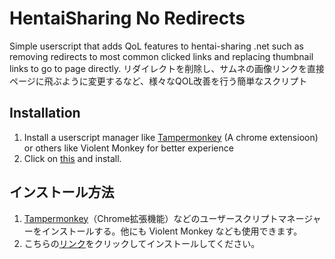 # HentaiSharing No Redirects

Simple userscript that adds QoL features to hentai-sharing .net such as removing redirects to most common clicked links and replacing thumbnail links to go to page directly.
リダイレクトを削除し、サムネの画像リンクを直接ページに飛ぶように変更するなど、様々なQOL改善を行う簡単なスクリプト

## Installation

1. Install a userscript manager like [Tampermonkey](https://www.tampermonkey.net/) (A chrome extensioon) or others like Violent Monkey for better experience
2. Click on [this](https://github.com/HageFX-78/HSharing-NoRedirect/raw/refs/heads/main/HShareNoRedirect.user.js) and install.


## インストール方法
1. [Tampermonkey](https://www.tampermonkey.net/)（Chrome拡張機能）などのユーザースクリプトマネージャーをインストールする。他にも Violent Monkey なども使用できます。
2. こちらの[リンク](https://github.com/HageFX-78/HSharing-NoRedirect/raw/refs/heads/main/HShareNoRedirect.user.js)をクリックしてインストールしてください。
